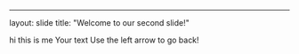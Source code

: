 ---                   
layout:  slide
title:   "Welcome to our second slide!"

hi this is me
Your text
Use the left arrow to go back! 
